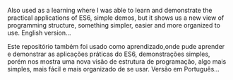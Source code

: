 Also used as a learning where I was able to learn and demonstrate the practical applications of ES6, simple demos,
but it shows us a new view of programming structure, something simpler, easier and more organized to use.
English version...

Este repositório também foi usado como aprendizado,onde pude aprender e demonstrar as aplicações práticas do ES6, demonstrações simples,
porém nos mostra uma nova visão de estrutura de programação, algo mais simples, mais fácil e mais organizado de se usar.
Versão em Português...
